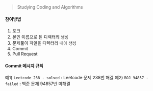 > Studying Coding and Algorithms

#### 참여방법

1. 포크
2. 본인 이름으로 된 디렉터리 생성
3. 문제풀이 파일을 디렉터리 내에 생성
4. Commit
5. Pull Request

#### Commit 메시지 규칙

예1) `Leetcode 238 - solved` : Leetcode 문제 238번 해결
예2) `BOJ 94857 - failed` : 백준 문제 94857번 미해결

